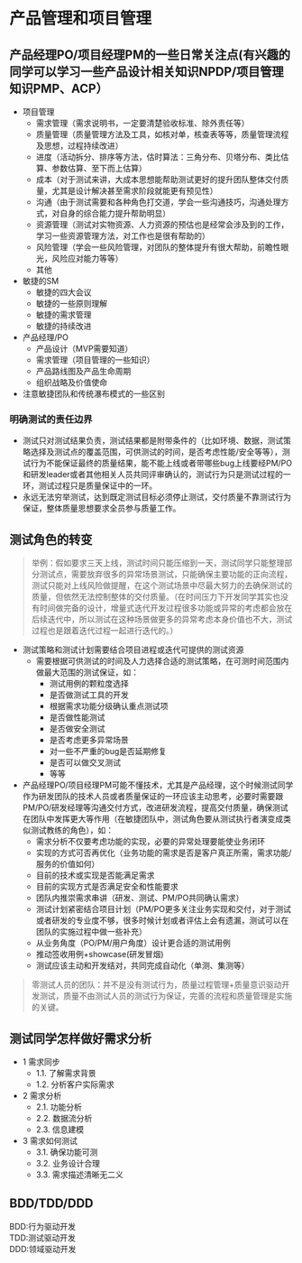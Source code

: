# 产品管理和项目管理

## 产品经理PO/项目经理PM的一些日常关注点(有兴趣的同学可以学习一些产品设计相关知识NPDP/项目管理知识PMP、ACP）

* 项目管理
  - 需求管理（需求说明书，一定要清楚验收标准、除外责任等）
  - 质量管理（质量管理方法及工具，如核对单，核查表等等，质量管理流程及思想，过程持续改进）
  - 进度（活动拆分、排序等方法，估时算法：三角分布、贝塔分布、类比估算、参数估算、至下而上估算）
  - 成本（对于测试来讲，大成本思想能帮助测试更好的提升团队整体交付质量，尤其是设计解决甚至需求阶段就能更有预见性）
  - 沟通（由于测试需要和各种角色打交道，学会一些沟通技巧，沟通处理方式，对自身的综合能力提升帮助明显）
  - 资源管理（测试对实物资源、人力资源的预估也是经常会涉及到的工作，学习一些资源管理方法，对工作也是很有帮助的）
  - 风险管理（学会一些风险管理，对团队的整体提升有很大帮助，前瞻性眼光，风险应对能力等等）
  - 其他
* 敏捷的SM
  - 敏捷的四大会议
  - 敏捷的一些原则理解
  - 敏捷的需求管理
  - 敏捷的持续改进
* 产品经理/PO
  - 产品设计（MVP需要知道）
  - 需求管理（项目管理的一些知识）
  - 产品路线图及产品生命周期
  - 组织战略及价值使命
* 注意敏捷团队和传统瀑布模式的一些区别

### 明确测试的责任边界
* 测试只对测试结果负责，测试结果都是附带条件的（比如环境、数据，测试策略选择及测试点的覆盖范围，可供测试的时间，是否考虑性能/安全等等），测试行为不能保证最终的质量结果，能不能上线或者带哪些bug上线要经PM/PO和研发leader或者其他相关人员共同评审确认的，测试行为只是测试过程的一环，测试过程只是质量保证中的一环。
* 永远无法穷举测试，达到既定测试目标必须停止测试，交付质量不靠测试行为保证，整体质量思想要求全员参与质量工作。

## 测试角色的转变

> 举例：假如要求三天上线，测试时间只能压缩到一天，测试同学只能整理部分测试点，需要放弃很多的异常场景测试，只能确保主要功能的正向流程，测试只能对上线风险做提醒，在这个测试场景中尽最大努力的去确保测试的质量，但依然无法控制整体的交付质量。（在时间压力下开发同学其实也没有时间做完备的设计，增量式迭代开发过程很多功能或异常的考虑都会放在后续迭代中，所以测试在这种场景做更多的异常考虑本身价值也不大，测试过程也是跟着迭代过程一起进行迭代的。）  

* 测试策略和测试计划需要结合项目进程或迭代可提供的测试资源
  - 需要根据可供测试的时间及人力选择合适的测试策略，在可测时间范围内做最大范围的测试保证，如：
    - 测试用例的颗粒度选择
    - 是否做测试工具的开发
    - 根据需求功能分级确认重点测试项
    - 是否做性能测试
    - 是否做安全测试
    - 是否考虑更多异常场景
    - 对一些不严重的bug是否延期修复
    - 是否可以做交叉测试
    - 等等    
* 产品经理PO/项目经理PM可能不懂技术，尤其是产品经理，这个时候测试同学作为研发团队的技术人员或者质量保证的一环应该主动思考，必要时需要跟PM/PO/研发经理等沟通交付方式，改进研发流程，提高交付质量，确保测试在团队中发挥更大等作用（在敏捷团队中，测试角色要从测试执行者演变成类似测试教练的角色），如：
  - 需求分析不仅要考虑功能的实现，必要的异常处理要能使业务闭环
  - 实现的方式可否再优化（业务功能的需求是否是客户真正所需，需求功能/服务的价值如何）
  - 目前的技术或实现是否能满足需求
  - 目前的实现方式是否满足安全和性能要求
  - 团队内推崇需求串讲（研发、测试、PM/PO共同确认需求）
  - 测试计划紧密结合项目计划（PM/PO更多关注业务实现和交付，对于测试或者研发的专业度不够，很多时候计划或者评估上会有遗漏，测试可以在团队的实施过程中做一些补充）
  - 从业务角度（PO/PM/用户角度）设计更合适的测试用例 
  - 推动签收用例+showcase(研发冒烟)
  - 测试应该主动和开发结对，共同完成自动化（单测、集测等） 
  
> 零测试人员的团队：并不是没有测试行为，质量过程管理+质量意识驱动开发测试，质量不由测试人员的测试行为保证，完善的流程和质量管理是实施的关键。

## 测试同学怎样做好需求分析
* 1 需求同步
    * 1.1. 了解需求背景
    * 1.2. 分析客户实际需求
* 2 需求分析
    * 2.1. 功能分析
    * 2.2. 数据流分析
    * 2.3. 信息建模
* 3 需求如何测试
    * 3.1. 确保功能可测
    * 3.2. 业务设计合理
    * 3.3. 需求描述清晰无二义
 
 
 ## BDD/TDD/DDD
 
 BDD:行为驱动开发  
 TDD:测试驱动开发  
 DDD:领域驱动开发  

